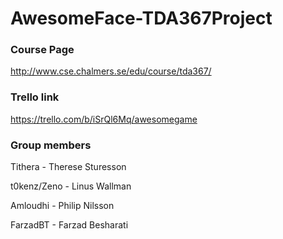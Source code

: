 # AwesomeFace-TDA367Project
### Course Page
http://www.cse.chalmers.se/edu/course/tda367/

### Trello link
https://trello.com/b/iSrQl6Mq/awesomegame

### Group members 

Tithera       - Therese Sturesson

t0kenz/Zeno   - Linus Wallman

Amloudhi      - Philip Nilsson

FarzadBT      - Farzad Besharati
